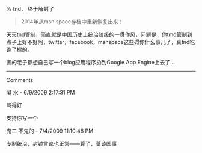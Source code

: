 % tnd， 终于解封了

> 2014年从msn space存档中重新恢复出来！

天天tnd管制，简直就是中国历史上统治阶级的一贯作风，问题是，你tmd管制到点子上好不好阿，twitter，facebook，msnspace这些碍你什么事儿了，真tnd吃饱了撑的。

害的老子都想自己写一个blog应用程序扔到Google App Engine上去了...

----------------------------------------------

Comments

凝 水 - 6/9/2009 2:17:31 PM

骂得好

支持你写一个

鬼二 不鬼的 - 7/4/2009 11:10:48 PM

专制统治，封锁言论也正常——算了，莫谈国事